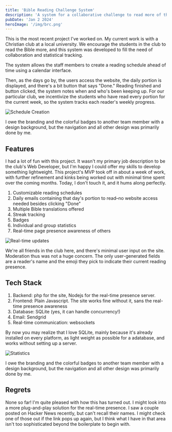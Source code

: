 ```yaml
---
title: 'Bible Reading Challenge System'
description: 'A system for a collaborative challenge to read more of the Bible.'
pubDate: 'Jan 2 2024'
heroImage: '/img/brc.png'
---
```

This is the most recent project I've worked on. My current work is with a Christian club at a local university. We encourage the students in the club to read the Bible more, and this system was developed to fill the need of collaboration and statistical tracking.

The system allows the staff members to create a reading schedule ahead of time using a calendar interface.

Then, as the days go by, the users access the website, the daily portion is displayed, and there's a bit button that says "Done." Reading finished and button clicked, the system notes when and who's been keeping up. For our particular club, we incentivize the students who have read every portion for the current week, so the system tracks each reader's weekly progress.

![Schedule Creation](/img/brc-calendar.gif)

I owe the branding and the colorful badges to another team member with a design background, but the navigation and all other design was primarily done by me.

## Features

I had a lot of fun with this project. It wasn't my primary job description to be the club's Web Developer, but I'm happy I could offer my skills to develop something lightweight. This project's MVP took off in about a week of work, with further refinement and kinks being worked out with minimal time spent over the coming months. Today, I don't touch it, and it hums along perfectly.

1. Customizable reading schedules
2. Daily emails containing that day's portion to read–no website access needed besides clicking "Done"
3. Multiple Bible translations offered
4. Streak tracking
5. Badges
6. Individual and group statistics
7. Real-time page presence awareness of others

![Real-time updates](/img/brc-rt.gif)

We're all friends in the club here, and there's minimal user input on the site. Moderation thus was not a huge concern. The only user-generated fields are a reader's name and the emoji they pick to indicate their current reading presence.

## Tech Stack

1. Backend: php for the site, Nodejs for the real-time presence server.
2. Frontend: Plain Javascript. The site works fine without it, sans the real-time presence awareness
3. Database: SQLite (yes, it can handle concurrency!)
4. Email: Sendgrid
5. Real-time communication: websockets

By now you may realize that I love SQLite, mainly because it's already installed on every platform, as light weight as possible for a adatabase, and works without setting up a server.

![Statistics](/img/brc-statistics.gif)

I owe the branding and the colorful badges to another team member with a design background, but the navigation and all other design was primarily done by me.

## Regrets

None so far! I'm quite pleased with how this has turned out. I might look into a more plug-and-play solution for the real-time presence. I saw a couple posted on Hacker News recently, but can't recall their names. I might check one of those out if the link pops up again, but I think what I have in that area isn't too sophisticated beyond the boilerplate to begin with.
